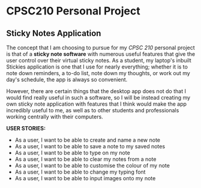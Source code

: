 # CPSC210 Personal Project

## Sticky Notes Application

The concept that I am choosing to pursue for my *CPSC 210* personal project is that of a **sticky
note software** with numerous useful features that give the user control over their virtual sticky notes.
As a student, my laptop's inbuilt Stickies application is one that I use for nearly everything; whether it is to 
note down reminders, a to-do list, note down my thoughts, or work out my day's schedule, the app is always so 
convenient.

However, there are certain things that the desktop app does not do that I would find really useful in such a software, 
so 
I will be instead creating my own sticky note application with features that I think would make the app incredibly 
useful to me,
as well as to other students and professionals working centrally with their computers.


**USER STORIES:**
- As a user, I want to be able to create and name a new note
- As a user, I want to be able to save a note to my saved notes
- As a user, I want to be able to type on my note
- As a user, I want to be able to clear my notes from a note
- As a user, I want to be able to customise the colour of my note
- As a user, I want to be able to change my typing font
- As a user, I want to be able to input images onto my note


